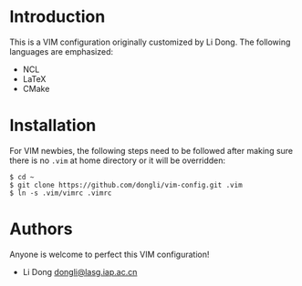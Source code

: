 # Introduction

This is a VIM configuration originally customized by Li Dong. The following languages are emphasized:

- NCL
- LaTeX
- CMake

# Installation

For VIM newbies, the following steps need to be followed after making sure there is no `.vim` at home directory or it will be overridden:

```
$ cd ~
$ git clone https://github.com/dongli/vim-config.git .vim
$ ln -s .vim/vimrc .vimrc
```

# Authors

Anyone is welcome to perfect this VIM configuration!

- Li Dong <dongli@lasg.iap.ac.cn>
